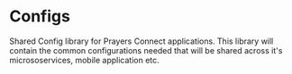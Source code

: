 # Configs

Shared Config library for Prayers Connect applications. This library will contain the common configurations needed that will be shared across it's micrososervices, mobile application etc. 

